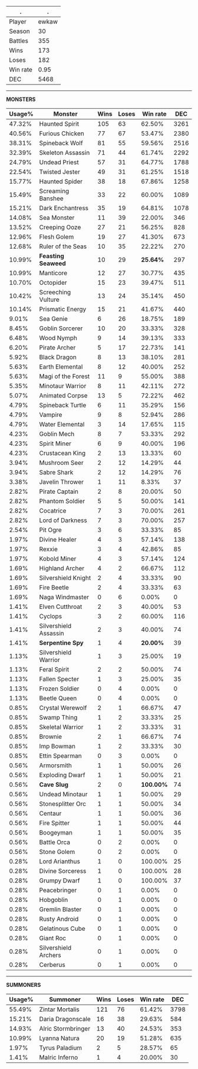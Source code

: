 .|.
|-|-
Player|ewkaw
Season|30
Battles|355
Wins|173
Loses|182
Win rate|0.95
DEC|5468

---
**MONSTERS**

Usage%|Monster|Wins|Loses|Win rate|DEC|
-|-|-|-|-|-|
47.32%|Haunted Spirit|105|63|62.50%|3261|
40.56%|Furious Chicken|77|67|53.47%|2380|
38.31%|Spineback Wolf|81|55|59.56%|2516|
32.39%|Skeleton Assassin|71|44|61.74%|2292|
24.79%|Undead Priest|57|31|64.77%|1788|
22.54%|Twisted Jester|49|31|61.25%|1518|
15.77%|Haunted Spider|38|18|67.86%|1258|
15.49%|Screaming Banshee|33|22|60.00%|1089|
15.21%|Dark Enchantress|35|19|64.81%|1078|
14.08%|Sea Monster|11|39|22.00%|346|
13.52%|Creeping Ooze|27|21|56.25%|828|
12.96%|Flesh Golem|19|27|41.30%|673|
12.68%|Ruler of the Seas|10|35|22.22%|270|
10.99%|**Feasting Seaweed**|10|29|**25.64%**|297|
10.99%|Manticore|12|27|30.77%|435|
10.70%|Octopider|15|23|39.47%|511|
10.42%|Screeching Vulture|13|24|35.14%|450|
10.14%|Prismatic Energy|15|21|41.67%|440|
9.01%|Sea Genie|6|26|18.75%|189|
8.45%|Goblin Sorcerer|10|20|33.33%|328|
6.48%|Wood Nymph|9|14|39.13%|333|
6.20%|Pirate Archer|5|17|22.73%|141|
5.92%|Black Dragon|8|13|38.10%|281|
5.63%|Earth Elemental|8|12|40.00%|252|
5.63%|Magi of the Forest|11|9|55.00%|388|
5.35%|Minotaur Warrior|8|11|42.11%|272|
5.07%|Animated Corpse|13|5|72.22%|462|
4.79%|Spineback Turtle|6|11|35.29%|156|
4.79%|Vampire|9|8|52.94%|286|
4.79%|Water Elemental|3|14|17.65%|115|
4.23%|Goblin Mech|8|7|53.33%|292|
4.23%|Spirit Miner|6|9|40.00%|196|
4.23%|Crustacean King|2|13|13.33%|60|
3.94%|Mushroom Seer|2|12|14.29%|44|
3.94%|Sabre Shark|2|12|14.29%|76|
3.38%|Javelin Thrower|1|11|8.33%|37|
2.82%|Pirate Captain|2|8|20.00%|50|
2.82%|Phantom Soldier|5|5|50.00%|141|
2.82%|Cocatrice|7|3|70.00%|261|
2.82%|Lord of Darkness|7|3|70.00%|257|
2.54%|Pit Ogre|3|6|33.33%|85|
1.97%|Divine Healer|4|3|57.14%|138|
1.97%|Rexxie|3|4|42.86%|85|
1.97%|Kobold Miner|4|3|57.14%|124|
1.69%|Highland Archer|4|2|66.67%|112|
1.69%|Silvershield Knight|2|4|33.33%|90|
1.69%|Fire Beetle|2|4|33.33%|63|
1.69%|Naga Windmaster|0|6|0.00%|0|
1.41%|Elven Cutthroat|2|3|40.00%|53|
1.41%|Cyclops|3|2|60.00%|116|
1.41%|Silvershield Assassin|2|3|40.00%|74|
1.41%|**Serpentine Spy**|1|4|**20.00%**|39|
1.13%|Silvershield Warrior|1|3|25.00%|19|
1.13%|Feral Spirit|2|2|50.00%|74|
1.13%|Fallen Specter|1|3|25.00%|35|
1.13%|Frozen Soldier|0|4|0.00%|0|
1.13%|Beetle Queen|0|4|0.00%|0|
0.85%|Crystal Werewolf|2|1|66.67%|47|
0.85%|Swamp Thing|1|2|33.33%|25|
0.85%|Skeletal Warrior|1|2|33.33%|31|
0.85%|Brownie|2|1|66.67%|74|
0.85%|Imp Bowman|1|2|33.33%|30|
0.85%|Ettin Spearman|0|3|0.00%|0|
0.56%|Armorsmith|1|1|50.00%|26|
0.56%|Exploding Dwarf|1|1|50.00%|21|
0.56%|**Cave Slug**|2|0|**100.00%**|74|
0.56%|Undead Minotaur|1|1|50.00%|29|
0.56%|Stonesplitter Orc|1|1|50.00%|34|
0.56%|Centaur|1|1|50.00%|36|
0.56%|Fire Spitter|1|1|50.00%|44|
0.56%|Boogeyman|1|1|50.00%|35|
0.56%|Battle Orca|0|2|0.00%|0|
0.56%|Stone Golem|0|2|0.00%|0|
0.28%|Lord Arianthus|1|0|100.00%|25|
0.28%|Divine Sorceress|1|0|100.00%|28|
0.28%|Grumpy Dwarf|1|0|100.00%|37|
0.28%|Peacebringer|0|1|0.00%|0|
0.28%|Hobgoblin|0|1|0.00%|0|
0.28%|Gremlin Blaster|0|1|0.00%|0|
0.28%|Rusty Android|0|1|0.00%|0|
0.28%|Gelatinous Cube|0|1|0.00%|0|
0.28%|Giant Roc|0|1|0.00%|0|
0.28%|Silvershield Archers|0|1|0.00%|0|
0.28%|Cerberus|0|1|0.00%|0|

---
**SUMMONERS**

Usage%|Summoner|Wins|Loses|Win rate|DEC|
-|-|-|-|-|-|
55.49%|Zintar Mortalis|121|76|61.42%|3798|
15.21%|Daria Dragonscale|16|38|29.63%|584|
14.93%|Alric Stormbringer|13|40|24.53%|353|
10.99%|Lyanna Natura|20|19|51.28%|635|
1.97%|Tyrus Paladium|2|5|28.57%|65|
1.41%|Malric Inferno|1|4|20.00%|30|
